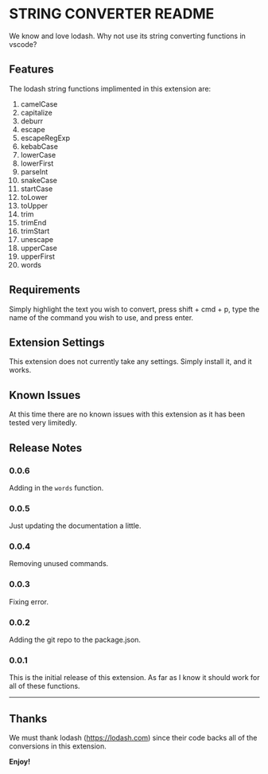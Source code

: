 # STRING CONVERTER README

We know and love lodash. Why not use its string converting functions in vscode?

## Features

The lodash string functions implimented in this extension are:

1. camelCase
2. capitalize
3. deburr
4. escape
5. escapeRegExp
6. kebabCase
7. lowerCase
8. lowerFirst
9. parseInt
10. snakeCase
11. startCase
12. toLower
13. toUpper
14. trim
15. trimEnd
16. trimStart
17. unescape
18. upperCase
19. upperFirst
20. words

## Requirements

Simply highlight the text you wish to convert, press shift + cmd + p, type the name of the command you wish to use, and press enter.

## Extension Settings

This extension does not currently take any settings. Simply install it, and it works.

## Known Issues

At this time there are no known issues with this extension as it has been tested very limitedly.

## Release Notes

### 0.0.6

Adding in the `words` function.

### 0.0.5

Just updating the documentation a little.

### 0.0.4

Removing unused commands.

### 0.0.3

Fixing error.

### 0.0.2

Adding the git repo to the package.json.

### 0.0.1

This is the initial release of this extension. As far as I know it should work for all of these functions.

-----------------------------------------------------------------------------------------------------------

## Thanks

We must thank lodash (https://lodash.com) since their code backs all of the conversions in this extension.

**Enjoy!**
